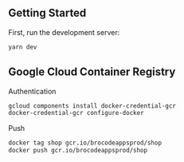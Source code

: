## Getting Started

First, run the development server:

```bash
yarn dev
```


## Google Cloud Container Registry

Authentication
```bash
gcloud components install docker-credential-gcr
docker-credential-gcr configure-docker
```

Push
```bash
docker tag shop gcr.io/brocodeappsprod/shop
docker push gcr.io/brocodeappsprod/shop
```